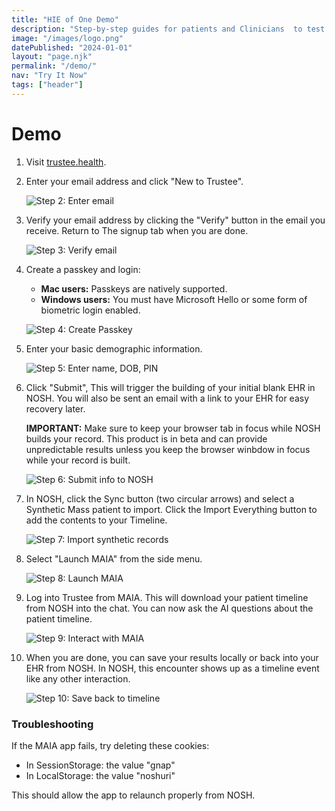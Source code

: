 ```yaml
---
title: "HIE of One Demo"
description: "Step-by-step guides for patients and Clinicians  to test the HIE of One open-source, patient-controlled EHR system. Experience the integration of AI-assisted health data management in a decentralized framework."
image: "/images/logo.png"
datePublished: "2024-01-01"
layout: "page.njk"
permalink: "/demo/"
nav: "Try It Now"
tags: ["header"]
---
```


<div class="demo-content">

# Demo

1. Visit <a href="https://trustee.health" target="_blank">trustee.health</a>.

2. Enter your email address and click "New to Trustee".

   ![Step 2: Enter email](/images/screenshot-001.gif)

3. Verify your email address by clicking the "Verify" button in the email you receive. Return to The signup tab when you are done.

   ![Step 3: Verify email](/images/screenshot-002.gif)

4. Create a passkey and login:

   - **Mac users:** Passkeys are natively supported.
   - **Windows users:** You must have Microsoft Hello or some form of biometric login enabled.

   ![Step 4: Create Passkey](/images/screenshot-003.gif)

5. Enter your basic demographic information.

   ![Step 5: Enter name, DOB, PIN](/images/screenshot-006.gif)

6. Click "Submit", This will trigger the building of your initial blank EHR in NOSH.
   You will also be sent an email with a link to your EHR for easy recovery later.

   **IMPORTANT:** Make sure to keep your browser tab in focus while NOSH builds your record. This product is in beta and can provide unpredictable results unless you keep the browser winbdow in focus while your record is built.

   ![Step 6: Submit info to NOSH](/images/screenshot-007.gif)

7. In NOSH, click the Sync button (two circular arrows) and select a Synthetic Mass patient to import. Click the Import Everything button to add the contents to your Timeline.

   ![Step 7: Import synthetic records](/images/screenshot-008.gif)

8. Select "Launch MAIA" from the side menu.

   ![Step 8: Launch MAIA](/images/screenshot-009.gif)

9. Log into Trustee from MAIA. This will download your patient timeline from NOSH into the chat. You can now ask the AI questions about the patient timeline.

   ![Step 9: Interact with MAIA](/images/screenshot-010.gif)

10. When you are done, you can save your results locally or back into your EHR from NOSH. In NOSH, this encounter shows up as a timeline event like any other interaction.

    ![Step 10: Save back to timeline](/images/screenshot-011.gif)

### Troubleshooting

If the MAIA app fails, try deleting these cookies:

- In SessionStorage: the value "gnap"
- In LocalStorage: the value "noshuri"

This should allow the app to relaunch properly from NOSH.

</div>
